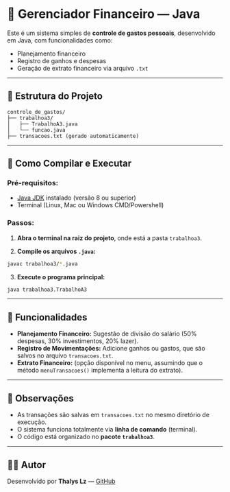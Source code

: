 # 💸 Gerenciador Financeiro — Java

Este é um sistema simples de **controle de gastos pessoais**, desenvolvido em Java, com funcionalidades como:
- Planejamento financeiro
- Registro de ganhos e despesas
- Geração de extrato financeiro via arquivo `.txt`

---

## 📁 Estrutura do Projeto

```
controle_de_gastos/
├── trabalhoa3/
│   ├── TrabalhoA3.java
│   └── funcao.java
├── transacoes.txt (gerado automaticamente)
```

---

## 🚀 Como Compilar e Executar

### Pré-requisitos:
- [Java JDK](https://www.oracle.com/java/technologies/javase-downloads.html) instalado (versão 8 ou superior)
- Terminal (Linux, Mac ou Windows CMD/Powershell)

### Passos:

1. **Abra o terminal na raiz do projeto**, onde está a pasta `trabalhoa3`.

2. **Compile os arquivos `.java`:**

```bash
javac trabalhoa3/*.java
```

3. **Execute o programa principal:**

```bash
java trabalhoa3.TrabalhoA3
```

---

## 📌 Funcionalidades

- **Planejamento Financeiro:** Sugestão de divisão do salário (50% despesas, 30% investimentos, 20% lazer).
- **Registro de Movimentações:** Adicione ganhos ou gastos, que são salvos no arquivo `transacoes.txt`.
- **Extrato Financeiro:** (opção disponível no menu, assumindo que o método `menuTransacoes()` implementa a leitura do extrato).

---

## 📝 Observações

- As transações são salvas em `transacoes.txt` no mesmo diretório de execução.
- O sistema funciona totalmente via **linha de comando** (terminal).
- O código está organizado no **pacote `trabalhoa3`**.

---

## 👨‍💻 Autor

Desenvolvido por **Thalys Lz** — [GitHub](https://github.com/thalysLz)
